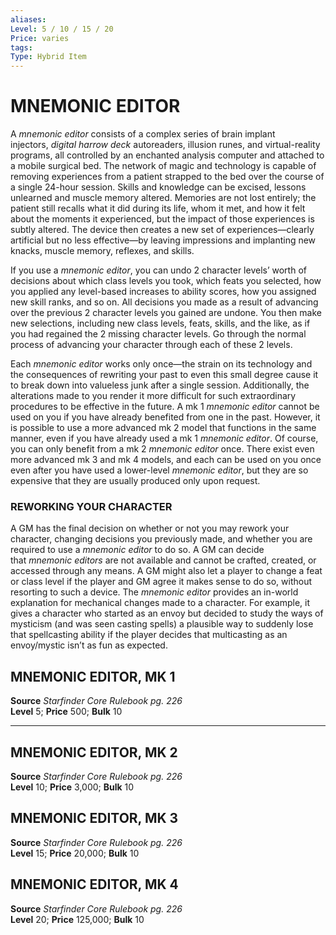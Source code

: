 ```yaml
---
aliases: 
Level: 5 / 10 / 15 / 20 
Price: varies 
tags: 
Type: Hybrid Item
---
```

# MNEMONIC EDITOR
A _mnemonic editor_ consists of a complex series of brain implant injectors, _digital harrow deck_ autoreaders, illusion runes, and virtual-reality programs, all controlled by an enchanted analysis computer and attached to a mobile surgical bed. The network of magic and technology is capable of removing experiences from a patient strapped to the bed over the course of a single 24-hour session. Skills and knowledge can be excised, lessons unlearned and muscle memory altered. Memories are not lost entirely; the patient still recalls what it did during its life, whom it met, and how it felt about the moments it experienced, but the impact of those experiences is subtly altered. The device then creates a new set of experiences—clearly artificial but no less effective—by leaving impressions and implanting new knacks, muscle memory, reflexes, and skills.  
  
If you use a _mnemonic editor_, you can undo 2 character levels’ worth of decisions about which class levels you took, which feats you selected, how you applied any level-based increases to ability scores, how you assigned new skill ranks, and so on. All decisions you made as a result of advancing over the previous 2 character levels you gained are undone. You then make new selections, including new class levels, feats, skills, and the like, as if you had regained the 2 missing character levels. Go through the normal process of advancing your character through each of these 2 levels.  
  
Each _mnemonic editor_ works only once—the strain on its technology and the consequences of rewriting your past to even this small degree cause it to break down into valueless junk after a single session. Additionally, the alterations made to you render it more difficult for such extraordinary procedures to be effective in the future. A mk 1 _mnemonic editor_ cannot be used on you if you have already benefited from one in the past. However, it is possible to use a more advanced mk 2 model that functions in the same manner, even if you have already used a mk 1 _mnemonic editor_. Of course, you can only benefit from a mk 2 _mnemonic editor_ once. There exist even more advanced mk 3 and mk 4 models, and each can be used on you once even after you have used a lower-level _mnemonic editor_, but they are so expensive that they are usually produced only upon request.

### REWORKING YOUR CHARACTER

A GM has the final decision on whether or not you may rework your character, changing decisions you previously made, and whether you are required to use a _mnemonic editor_ to do so. A GM can decide that _mnemonic editors_ are not available and cannot be crafted, created, or accessed through any means. A GM might also let a player to change a feat or class level if the player and GM agree it makes sense to do so, without resorting to such a device. The _mnemonic editor_ provides an in-world explanation for mechanical changes made to a character. For example, it gives a character who started as an envoy but decided to study the ways of mysticism (and was seen casting spells) a plausible way to suddenly lose that spellcasting ability if the player decides that multicasting as an envoy/mystic isn’t as fun as expected.  

## MNEMONIC EDITOR, MK 1

**Source** _Starfinder Core Rulebook pg. 226_  
**Level** 5; **Price** 500; **Bulk** 10

---

## MNEMONIC EDITOR, MK 2

**Source** _Starfinder Core Rulebook pg. 226_  
**Level** 10; **Price** 3,000; **Bulk** 10

## MNEMONIC EDITOR, MK 3

**Source** _Starfinder Core Rulebook pg. 226_  
**Level** 15; **Price** 20,000; **Bulk** 10

## MNEMONIC EDITOR, MK 4

**Source** _Starfinder Core Rulebook pg. 226_  
**Level** 20; **Price** 125,000; **Bulk** 10